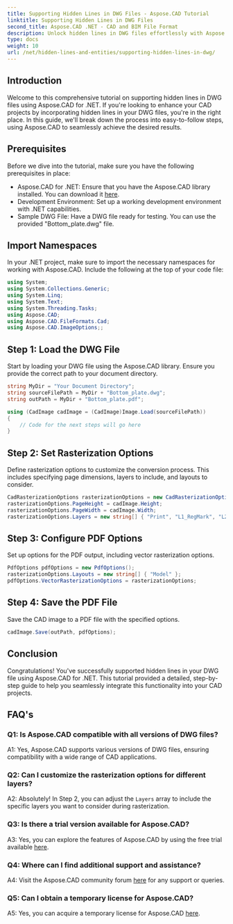```yaml
---
title: Supporting Hidden Lines in DWG Files - Aspose.CAD Tutorial
linktitle: Supporting Hidden Lines in DWG Files
second_title: Aspose.CAD .NET - CAD and BIM File Format
description: Unlock hidden lines in DWG files effortlessly with Aspose.CAD for .NET. Follow our step-by-step guide for seamless integration.
type: docs
weight: 10
url: /net/hidden-lines-and-entities/supporting-hidden-lines-in-dwg/
--- 
```

## Introduction

Welcome to this comprehensive tutorial on supporting hidden lines in DWG files using Aspose.CAD for .NET. If you're looking to enhance your CAD projects by incorporating hidden lines in your DWG files, you're in the right place. In this guide, we'll break down the process into easy-to-follow steps, using Aspose.CAD to seamlessly achieve the desired results.

## Prerequisites

Before we dive into the tutorial, make sure you have the following prerequisites in place:
- Aspose.CAD for .NET: Ensure that you have the Aspose.CAD library installed. You can download it [here](https://releases.aspose.com/cad/net/).
- Development Environment: Set up a working development environment with .NET capabilities.
- Sample DWG File: Have a DWG file ready for testing. You can use the provided "Bottom_plate.dwg" file.

## Import Namespaces

In your .NET project, make sure to import the necessary namespaces for working with Aspose.CAD. Include the following at the top of your code file:

```csharp
using System;
using System.Collections.Generic;
using System.Linq;
using System.Text;
using System.Threading.Tasks;
using Aspose.CAD;
using Aspose.CAD.FileFormats.Cad;
using Aspose.CAD.ImageOptions;;
```

## Step 1: Load the DWG File

Start by loading your DWG file using the Aspose.CAD library. Ensure you provide the correct path to your document directory.

```csharp
string MyDir = "Your Document Directory";
string sourceFilePath = MyDir + "Bottom_plate.dwg";
string outPath = MyDir + "Bottom_plate.pdf";

using (CadImage cadImage = (CadImage)Image.Load(sourceFilePath))
{
    // Code for the next steps will go here
}
```

## Step 2: Set Rasterization Options

Define rasterization options to customize the conversion process. This includes specifying page dimensions, layers to include, and layouts to consider.

```csharp
CadRasterizationOptions rasterizationOptions = new CadRasterizationOptions();
rasterizationOptions.PageHeight = cadImage.Height;
rasterizationOptions.PageWidth = cadImage.Width;
rasterizationOptions.Layers = new string[] { "Print", "L1_RegMark", "L2_RegMark" };
```

## Step 3: Configure PDF Options

Set up options for the PDF output, including vector rasterization options.

```csharp
PdfOptions pdfOptions = new PdfOptions();
rasterizationOptions.Layouts = new string[] { "Model" };
pdfOptions.VectorRasterizationOptions = rasterizationOptions;
```

## Step 4: Save the PDF File

Save the CAD image to a PDF file with the specified options.

```csharp
cadImage.Save(outPath, pdfOptions);
```

## Conclusion

Congratulations! You've successfully supported hidden lines in your DWG file using Aspose.CAD for .NET. This tutorial provided a detailed, step-by-step guide to help you seamlessly integrate this functionality into your CAD projects.

## FAQ's

### Q1: Is Aspose.CAD compatible with all versions of DWG files?

A1: Yes, Aspose.CAD supports various versions of DWG files, ensuring compatibility with a wide range of CAD applications.

### Q2: Can I customize the rasterization options for different layers?

A2: Absolutely! In Step 2, you can adjust the `Layers` array to include the specific layers you want to consider during rasterization.

### Q3: Is there a trial version available for Aspose.CAD?

A3: Yes, you can explore the features of Aspose.CAD by using the free trial available [here](https://releases.aspose.com/).

### Q4: Where can I find additional support and assistance?

A4: Visit the Aspose.CAD community forum [here](https://forum.aspose.com/c/cad/19) for any support or queries.

### Q5: Can I obtain a temporary license for Aspose.CAD?

A5: Yes, you can acquire a temporary license for Aspose.CAD [here](https://purchase.aspose.com/temporary-license/).
